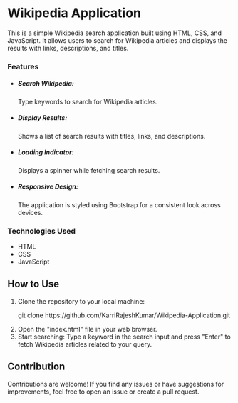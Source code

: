 <h1>Wikipedia Application</h1>
<p>This is a simple Wikipedia search application built using HTML, CSS, and JavaScript. It allows users to search for Wikipedia articles and displays the results with links, descriptions, and titles.</p>

<h3>Features</h3>
<ul>
<li><h5>Search Wikipedia:</h5> Type keywords to search for Wikipedia articles.</li>
<li><h5>Display Results:</h5> Shows a list of search results with titles, links, and descriptions.</li>
<li><h5>Loading Indicator:</h5> Displays a spinner while fetching search results.</li>
<li><h5>Responsive Design:</h5> The application is styled using Bootstrap for a consistent look across devices.</li>
</ul>
<h3>Technologies Used</h3>
<ul>
  <li>HTML</li>
  <li>CSS</li>
  <li>JavaScript</li>
</ul>
<h2>How to Use</h2>
<ol>
  <li>Clone the repository to your local machine:<p>git clone https://github.com/KarriRajeshKumar/Wikipedia-Application.git</p></li>
  <li>Open the "index.html" file in your web browser.</li>
  <li>Start searching: Type a keyword in the search input and press "Enter" to fetch Wikipedia articles related to your query.</li>
</ol>
<h2>Contribution</h2>
<p>Contributions are welcome! If you find any issues or have suggestions for improvements, feel free to open an issue or create a pull request.</p>
